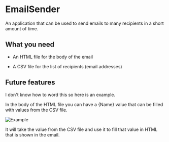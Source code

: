# EmailSender

An application that can be used to send emails to many recipients in a short amount of time.

## What you need

- An HTML file for the body of the email

- A CSV file for the list of recipients (email addresses)

## Future features

I don't know how to word this so here is an example.

In the body of the HTML file you can have a {Name} value that can be filled with values from the CSV file.

![Example](https://i.imgur.com/riTbrp0.png "Example")

It will take the value from the CSV file and use it to fill that value in HTML that is shown in the email.

